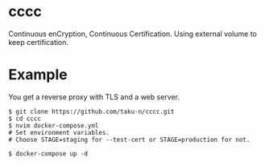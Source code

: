 # cccc
Continuous enCryption, Continuous Certification. Using external volume to keep certification.

Example
=======

You get a reverse proxy with TLS and a web server.

```
$ git clone https://github.com/taku-n/cccc.git  
$ cd cccc  
$ nvim docker-compose.yml  
# Set environment variables.  
# Choose STAGE=staging for --test-cert or STAGE=production for not.

$ docker-compose up -d
```
